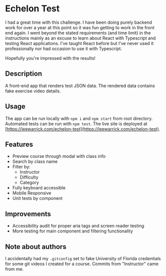 # Echelon Test

I had a great time with this challenge. I have been doing purely backend work for over a year at this point so it was fun getting to work in the front end again. I went beyond the stated requirements (and time limit) in the instructions mainly as an excuse to learn about React with Typescript and testing React applications. I've taught React before but I've never used it professionally nor had occasion to use it with Typescript.

Hopefully you're impressed with the results!

## Description

A front-end app that renders test JSON data. The rendered data contains fake exercise video details.

## Usage

The app can be run locally with `npm i` and `npm start` from root directory.
Automated tests can be run with `npm test`.
The live site is deployed at [https://leewarrick.com/echelon-test](https://leewarrick.com/echelon-test).

## Features

- Preview course through modal with class info
- Search by class name
- Filter by:
    - Instructor
    - Difficulty
    - Category
- Fully keyboard accessible
- Mobile Responsive
- Unit tests by component

## Improvements

- Accessibility audit for proper aria tags and screen reader testing
- More testing for main component and filtering functionality

## Note about authors

I accidentally had my `.gitconfig` set to fake University of Florida credentials for some git videos I created for a course. Commits from "Instructor" came from me. 
